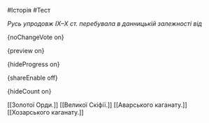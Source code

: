 #Історія #Тест

*Русь упродовж IХ–Х ст. перебувала в данницькій залежності від*

{noChangeVote on}

{preview on}

{hideProgress on}

{shareEnable off}

{hideCount on}

[[Золотої Орди.]]
[[Великої Скіфії.]]
[[Аварського каганату.]]
[[Хозарського каганату.]]
